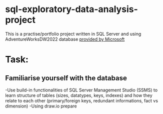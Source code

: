 # sql-exploratory-data-analysis-project
 This is a practise/portfolio project written in SQL Server and using AdventureWorksDW2022 database [provided by Microsoft](https://learn.microsoft.com/en-us/sql/samples/adventureworks-install-configure?view=sql-server-ver16&tabs=ssms.)

 # Task:
 ## Familiarise yourself with the database
 -Use build-in functionalities of SQL Server Management Studio (SSMS) to learn structure of tables (sizes, datatypes, keys, indexes) and how they relate to each other (primary/foreign keys, redundant informations, fact vs dimension)
 -Using draw.io prepare 
